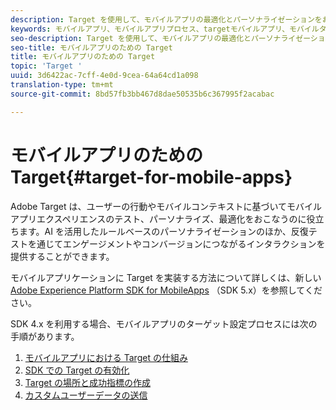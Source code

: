 ```yaml
---
description: Target を使用して、モバイルアプリの最適化とパーソナライゼーションをおこなうことができます。
keywords: モバイルアプリ、モバイルアプリプロセス、targetモバイルアプリ、モバイルターゲット場所、モバイルアプリ成功指標
seo-description: Target を使用して、モバイルアプリの最適化とパーソナライゼーションをおこなうことができます。
seo-title: モバイルアプリのための Target
title: モバイルアプリのための Target
topic: 'Target '
uuid: 3d6422ac-7cff-4e0d-9cea-64a64cd1a098
translation-type: tm+mt
source-git-commit: 8bd57fb3bb467d8dae50535b6c367995f2acabac

---
```



# モバイルアプリのための Target{#target-for-mobile-apps}

Adobe Target は、ユーザーの行動やモバイルコンテキストに基づいてモバイルアプリエクスペリエンスのテスト、パーソナライズ、最適化をおこなうのに役立ちます。AI を活用したルールベースのパーソナライゼーションのほか、反復テストを通じてエンゲージメントやコンバージョンにつながるインタラクションを提供することができます。

モバイルアプリケーションに Target を実装する方法について詳しくは、新しい [Adobe Experience Platform SDK for MobileApps](https://aep-sdks.gitbook.io/docs/using-mobile-extensions/adobe-target) （SDK 5.x）を参照してください。

SDK 4.x を利用する場合、モバイルアプリのターゲット設定プロセスには次の手順があります。

1. [モバイルアプリにおける Target の仕組み](/help/c-target-mobile-app/mobile-how-target-works-mobile-apps.md)
1. [SDK での Target の有効化](/help/c-target-mobile-app/mobile-enable-target-in-sdk.md)
1. [Target の場所と成功指標の作成](/help/c-target-mobile-app/mobile-create-location-and-metric.md)
1. [カスタムユーザーデータの送信](/help/c-target-mobile-app/mobile-custom-user-data.md)